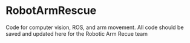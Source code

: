# RobotArmRescue
Code for computer vision, ROS, and arm movement. All code should be saved and updated here for the Robotic Arm Recue team
